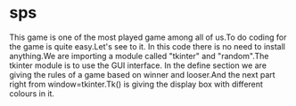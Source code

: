# sps
This game is one of the most played game among all of us.To do coding for the game is quite easy.Let's see to it. In this code there is no need to install anything.We are importing a module called "tkinter" and "random".The tkinter module is to use the GUI interface. In the define section we are giving the rules of a game based on winner and looser.And the next part right from window=tkinter.Tk() is giving the display box with different colours in it.

